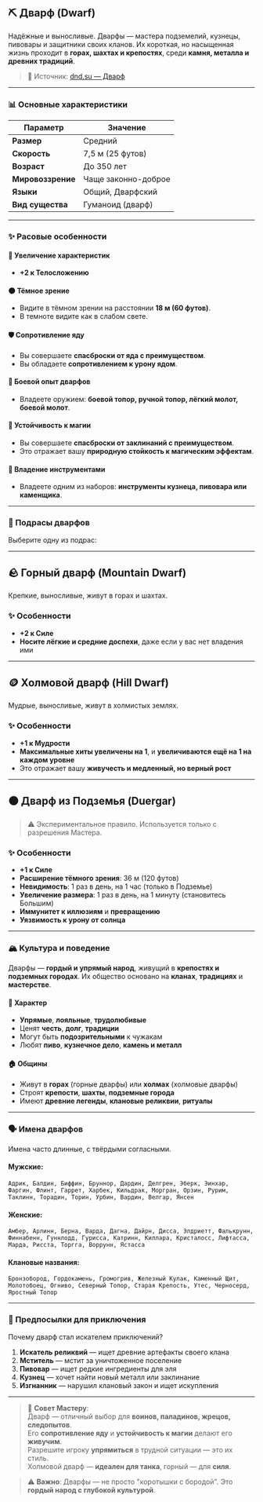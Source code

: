 ## ⛏️ Дварф (Dwarf)

Надёжные и выносливые. Дварфы — мастера подземелий, кузнецы, пивовары и защитники своих кланов. Их короткая, но насыщенная жизнь проходит в **горах, шахтах и крепостях**, среди **камня, металла и древних традиций**.

> 🔗 Источник: [dnd.su — Дварф](https://dnd.su/race/78-dwarf/)

---

### 📊 Основные характеристики

| Параметр | Значение |
|---------|--------|
| **Размер** | Средний |
| **Скорость** | 7,5 м (25 футов) |
| **Возраст** | До 350 лет |
| **Мировоззрение** | Чаще законно-доброе |
| **Языки** | Общий, Дварфский |
| **Вид существа** | Гуманоид (дварф) |

---

### ✨ Расовые особенности

#### 🧬 Увеличение характеристик
- **+2 к Телосложению**

#### 🌑 Тёмное зрение
- Видите в тёмном зрении на расстоянии **18 м (60 футов)**.
- В темноте видите как в слабом свете.

#### 🛡️ Сопротивление яду
- Вы совершаете **спасброски от яда с преимуществом**.
- Вы обладаете **сопротивлением к урону ядом**.

#### 🧱 Боевой опыт дварфов
- Владеете оружием: **боевой топор, ручной топор, лёгкий молот, боевой молот**.

#### 🧠 Устойчивость к магии
- Вы совершаете **спасброски от заклинаний с преимуществом**.
- Это отражает вашу **природную стойкость к магическим эффектам**.

#### 🧰 Владение инструментами
- Владеете одним из наборов: **инструменты кузнеца, пивовара или каменщика**.

---

### 🎯 Подрасы дварфов

Выберите одну из подрас:

---

## 🪨 Горный дварф (Mountain Dwarf)

Крепкие, выносливые, живут в горах и шахтах.

### ✨ Особенности
- **+2 к Силе**
- **Носите лёгкие и средние доспехи**, даже если у вас нет владения ими

---

## 🪙 Холмовой дварф (Hill Dwarf)

Мудрые, выносливые, живут в холмистых землях.

### ✨ Особенности
- **+1 к Мудрости**
- **Максимальные хиты увеличены на 1**, и **увеличиваются ещё на 1 на каждом уровне**
- Это отражает вашу **живучесть и медленный, но верный рост**

---

## ⚫ Дварф из Подземья (Duergar)

> ⚠️ Экспериментальное правило. Используется только с разрешения Мастера.

### ✨ Особенности
- **+1 к Силе**
- **Расширение тёмного зрения**: 36 м (120 футов)
- **Невидимость**: 1 раз в день, на 1 час (только в Подземье)
- **Увеличение размера**: 1 раз в день, на 1 минуту (становитесь Большим)
- **Иммунитет к иллюзиям** и **превращению**
- **Уязвимость к урону от солнца**

---

### 🏔️ Культура и поведение

Дварфы — **гордый и упрямый народ**, живущий в **крепостях и подземных городах**. Их общество основано на **кланах**, **традициях** и **мастерстве**.

#### 🧠 Характер
- **Упрямые**, **лояльные**, **трудолюбивые**
- Ценят **честь**, **долг**, **традиции**
- Могут быть **подозрительными** к чужакам
- Любят **пиво**, **кузнечное дело**, **камень и металл**

#### 🏠 Общины
- Живут в **горах** (горные дварфы) или **холмах** (холмовые дварфы)
- Строят **крепости**, **шахты**, **подземные города**
- Имеют **древние легенды**, **клановые реликвии**, **ритуалы**

---

### 🗣️ Имена дварфов

Имена часто длинные, с твёрдыми согласными.

#### Мужские:
`Адрик, Балдин, Биффин, Бруннор, Дардин, Делгрен, Эберк, Эинхар, Фаргин, Флинт, Гаррет, Харбек, Кильдрак, Моргран, Орзин, Рурим, Таклинн, Торадин, Торин, Урбин, Вардин, Велгар, Янсен`

#### Женские:
`Амбер, Арлинн, Берна, Варда, Дагна, Дайрн, Дисса, Элдриетт, Фалькрунн, Финнабенн, Гуннлодд, Гурисса, Катринн, Киллара, Кристалосс, Лифтасса, Марда, Рисста, Торгга, Воррунн, Ястасса`

#### Клановые названия:
`Бронзобород, Гордокамень, Громогрив, Железный Кулак, Каменный Щит, Молотобоец, Огниво, Северный Топор, Старая Крепость, Утес, Черносерд, Яростный Топор`

---

### 🎯 Предпосылки для приключения

Почему дварф стал искателем приключений?

1. **Искатель реликвий** — ищет древние артефакты своего клана
2. **Мститель** — мстит за уничтоженное поселение
3. **Пивовар** — ищет редкие ингредиенты для эля
4. **Кузнец** — хочет найти новый металл или заклинание
5. **Изгнанник** — нарушил клановый закон и ищет искупления

---

> 📌 **Совет Мастеру**:  
> Дварф — отличный выбор для **воинов, паладинов, жрецов, следопытов**.  
> Его **сопротивление яду** и **устойчивость к магии** делают его **живучим**.  
> Разрешите игроку **упрямиться** в трудной ситуации — это их стиль.  
> Холмовой дварф — **идеален для танка**, горный — для **силя**.

> ⚠️ **Важно**: Дварфы — не просто "коротышки с бородой". Это **гордый народ с глубокой культурой**.
